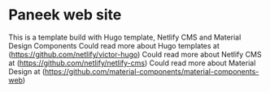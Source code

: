 # Paneek web site 

This is a template build with Hugo template, Netlify CMS and Material Design Components
Could read more about Hugo templates at (https://github.com/netlify/victor-hugo)
Could read more about Netlify CMS at (https://github.com/netlify/netlify-cms)
Could read more about Material Design at (https://github.com/material-components/material-components-web)